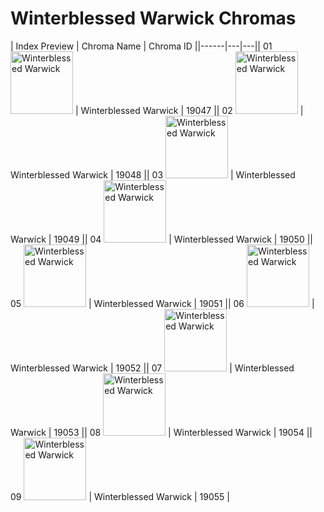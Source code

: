 # Winterblessed Warwick Chromas

| Index  Preview | Chroma Name | Chroma ID ||------|---|---|| 01  <img src='https://raw.communitydragon.org/latest/plugins/rcp-be-lol-game-data/global/default/v1/champion-chroma-images/19/19047.png' alt='Winterblessed Warwick' width='100'> | Winterblessed Warwick | 19047 || 02  <img src='https://raw.communitydragon.org/latest/plugins/rcp-be-lol-game-data/global/default/v1/champion-chroma-images/19/19048.png' alt='Winterblessed Warwick' width='100'> | Winterblessed Warwick | 19048 || 03  <img src='https://raw.communitydragon.org/latest/plugins/rcp-be-lol-game-data/global/default/v1/champion-chroma-images/19/19049.png' alt='Winterblessed Warwick' width='100'> | Winterblessed Warwick | 19049 || 04  <img src='https://raw.communitydragon.org/latest/plugins/rcp-be-lol-game-data/global/default/v1/champion-chroma-images/19/19050.png' alt='Winterblessed Warwick' width='100'> | Winterblessed Warwick | 19050 || 05  <img src='https://raw.communitydragon.org/latest/plugins/rcp-be-lol-game-data/global/default/v1/champion-chroma-images/19/19051.png' alt='Winterblessed Warwick' width='100'> | Winterblessed Warwick | 19051 || 06  <img src='https://raw.communitydragon.org/latest/plugins/rcp-be-lol-game-data/global/default/v1/champion-chroma-images/19/19052.png' alt='Winterblessed Warwick' width='100'> | Winterblessed Warwick | 19052 || 07  <img src='https://raw.communitydragon.org/latest/plugins/rcp-be-lol-game-data/global/default/v1/champion-chroma-images/19/19053.png' alt='Winterblessed Warwick' width='100'> | Winterblessed Warwick | 19053 || 08  <img src='https://raw.communitydragon.org/latest/plugins/rcp-be-lol-game-data/global/default/v1/champion-chroma-images/19/19054.png' alt='Winterblessed Warwick' width='100'> | Winterblessed Warwick | 19054 || 09  <img src='https://raw.communitydragon.org/latest/plugins/rcp-be-lol-game-data/global/default/v1/champion-chroma-images/19/19055.png' alt='Winterblessed Warwick' width='100'> | Winterblessed Warwick | 19055 |